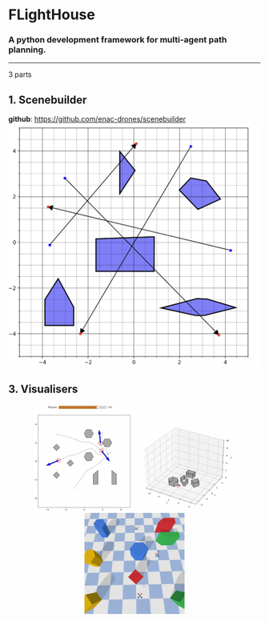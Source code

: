 # FLightHouse
### A python development framework for multi-agent path planning.
---
3 parts
## 1. Scenebuilder
**github**: https://github.com/enac-drones/scenebuilder
![SceneBuilder scene](./docs/scenebuilder.png)

## 3. Visualisers
<p align="center">
  <img src="./docs/vis2d.png" alt="Image 1" width="200"/>
  <img src="./docs/vis3d.png" alt="Image 2" width="200"/>
  <img src="./docs/vis_dronesim.png" alt="Image 3" width="200"/>
</p>




